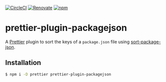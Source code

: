 [![CircleCI](https://circleci.com/gh/matzkoh/prettier-plugin-packagejson.svg?style=shield)](https://circleci.com/gh/matzkoh/prettier-plugin-packagejson)
[![Renovate](https://badges.renovateapi.com/github/matzkoh/prettier-plugin-packagejson)](https://renovatebot.com/)
[![npm](https://img.shields.io/npm/v/prettier-plugin-packagejson.svg)](https://www.npmjs.com/package/prettier-plugin-packagejson)

# prettier-plugin-packagejson

A [Prettier] plugin to sort the keys of a `package.json` file using [sort-package-json].

[Prettier]: https://github.com/prettier/prettier
[sort-package-json]: https://github.com/keithamus/sort-package-json

## Installation

```bash
$ npm i -D prettier prettier-plugin-packagejson
```
